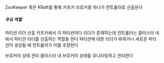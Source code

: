 
ZooKeeper 혹은 KRaft를 통해 카프카 브로커중 하나가 컨트롤러로 선출된다

##### 주요 역할

파티션 리더 선출
카프카에서 각 파티션마다 리더가 존재하는데 컨트롤러는 클러스터 내에서 파티션 리더를 선출하는 역할을 한다
파티션에 대한 리더가 바뀌거나 새로운 파티션이 생성될 때 컨트롤러가 이를 조정한다


브로커의 상태 관리
클러스터 내 브로커의 상태를 모니터링하고 관리한다
